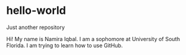 # hello-world
Just another repository

Hi! My name is Namira Iqbal. I am a sophomore at University of South Florida. I am trying to learn how to use GitHub.
